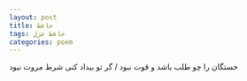 ```yaml
---
layout: post
title: حافظ
tags: حافظ غزل
categories: poem
---
```


خستگان را چو طلب باشد و قوت نبود / گر تو بیداد کنی شرط مروت نبود
